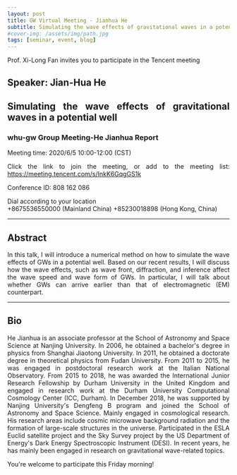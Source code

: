 ```yaml
---
layout: post
title: GW Virtual Meeting - Jianhua He
subtitle: Simulating the wave effects of gravitational waves in a potential well
#cover-img: /assets/img/path.jpg
tags: [seminar, event, blog]
---
```


<style>
body {
text-align: justify}
</style>

Prof. Xi-Long Fan invites you to participate in the Tencent meeting

## Speaker: Jian-Hua He

## Simulating the wave effects of gravitational waves in a potential well

### whu-gw Group Meeting-He Jianhua Report

Meeting time: 2020/6/5 10:00-12:00 (CST)

Click the link to join the meeting, or add to the meeting list:
https://meeting.tencent.com/s/InkK6GqgGS1k

Conference ID: 808 162 086

Dial according to your location  
   +8675536550000 (Mainland China)
   +85230018898 (Hong Kong, China)

______________________________

## Abstract

In this talk, I will introduce a numerical method on how to simulate the wave effects of GWs in a potential well. Based on our recent results, I will discuss how the wave effects, such as wave front, diffraction, and inference affect the wave speed and wave form of GWs. In particular, I will talk about whether GWs can arrive earlier than that of electromagnetic (EM) counterpart.
______________________________

## Bio

He Jianhua is an associate professor at the School of Astronomy and Space Science at Nanjing University. In 2006, he obtained a bachelor's degree in physics from Shanghai Jiaotong University. In 2011, he obtained a doctorate degree in theoretical physics from Fudan University. From 2011 to 2015, he was engaged in postdoctoral research work at the Italian National Observatory. From 2015 to 2018, he was awarded the International Junior Research Fellowship by Durham University in the United Kingdom and engaged in research work at the Durham University Computational Cosmology Center (ICC, Durham). In December 2018, he was supported by Nanjing University's Dengfeng B program and joined the School of Astronomy and Space Science. Mainly engaged in cosmological research. His research areas include cosmic microwave background radiation and the formation of large-scale structures in the universe. Participated in the ESLA Euclid satellite project and the Sky Survey project by the US Department of Energy's Dark Energy Spectroscopic Instrument (DESI). In recent years, he has mainly been engaged in research on gravitational wave-related topics.


You're welcome to participate this Friday morning!